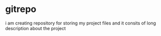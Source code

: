# gitrepo
i am creating repository for storing my project files
and it consits of long description about the project
